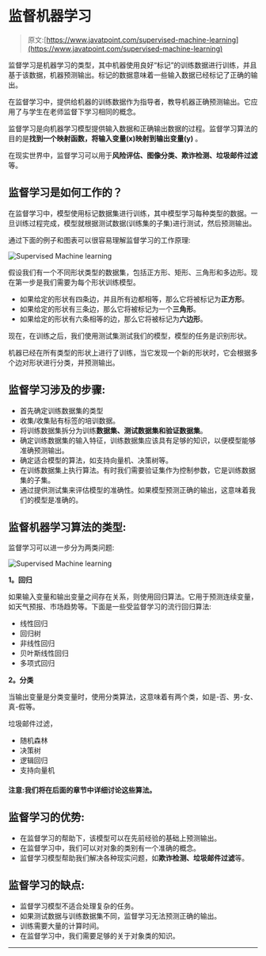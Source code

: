 # 监督机器学习

> 原文:[https://www.javatpoint.com/supervised-machine-learning](https://www.javatpoint.com/supervised-machine-learning)

监督学习是机器学习的类型，其中机器使用良好“标记”的训练数据进行训练，并且基于该数据，机器预测输出。标记的数据意味着一些输入数据已经标记了正确的输出。

在监督学习中，提供给机器的训练数据作为指导者，教导机器正确预测输出。它应用了与学生在老师监督下学习相同的概念。

监督学习是向机器学习模型提供输入数据和正确输出数据的过程。监督学习算法的目的是**找到一个映射函数，将输入变量(x)映射到输出变量(y)** 。

在现实世界中，监督学习可以用于**风险评估、图像分类、欺诈检测、垃圾邮件过滤**等。

## 监督学习是如何工作的？

在监督学习中，模型使用标记数据集进行训练，其中模型学习每种类型的数据。一旦训练过程完成，模型就根据测试数据(训练集的子集)进行测试，然后预测输出。

通过下面的例子和图表可以很容易理解监督学习的工作原理:

![Supervised Machine learning](../Images/b37dadb8da238665afec8f410d73359a.png)

假设我们有一个不同形状类型的数据集，包括正方形、矩形、三角形和多边形。现在第一步是我们需要为每个形状训练模型。

*   如果给定的形状有四条边，并且所有边都相等，那么它将被标记为**正方形**。
*   如果给定的形状有三条边，那么它将被标记为一个**三角形**。
*   如果给定的形状有六条相等的边，那么它将被标记为**六边形**。

现在，在训练之后，我们使用测试集测试我们的模型，模型的任务是识别形状。

机器已经在所有类型的形状上进行了训练，当它发现一个新的形状时，它会根据多个边对形状进行分类，并预测输出。

## 监督学习涉及的步骤:

*   首先确定训练数据集的类型
*   收集/收集贴有标签的培训数据。
*   将训练数据集拆分为训练**数据集、测试数据集和验证数据集**。
*   确定训练数据集的输入特征，训练数据集应该具有足够的知识，以便模型能够准确预测输出。
*   确定适合模型的算法，如支持向量机、决策树等。
*   在训练数据集上执行算法。有时我们需要验证集作为控制参数，它是训练数据集的子集。
*   通过提供测试集来评估模型的准确性。如果模型预测正确的输出，这意味着我们的模型是准确的。

## 监督机器学习算法的类型:

监督学习可以进一步分为两类问题:

![Supervised Machine learning](../Images/3ef457dbd69d94dc578d1234e408f8f4.png)

**1。回归**

如果输入变量和输出变量之间存在关系，则使用回归算法。它用于预测连续变量，如天气预报、市场趋势等。下面是一些受监督学习的流行回归算法:

*   线性回归
*   回归树
*   非线性回归
*   贝叶斯线性回归
*   多项式回归

**2。分类**

当输出变量是分类变量时，使用分类算法，这意味着有两个类，如是-否、男-女、真-假等。

垃圾邮件过滤，

*   随机森林
*   决策树
*   逻辑回归
*   支持向量机

#### 注意:我们将在后面的章节中详细讨论这些算法。

## 监督学习的优势:

*   在监督学习的帮助下，该模型可以在先前经验的基础上预测输出。
*   在监督学习中，我们可以对对象的类别有一个准确的概念。
*   监督学习模型帮助我们解决各种现实问题，如**欺诈检测、垃圾邮件过滤**等。

## 监督学习的缺点:

*   监督学习模型不适合处理复杂的任务。
*   如果测试数据与训练数据集不同，监督学习无法预测正确的输出。
*   训练需要大量的计算时间。
*   在监督学习中，我们需要足够的关于对象类的知识。

* * *